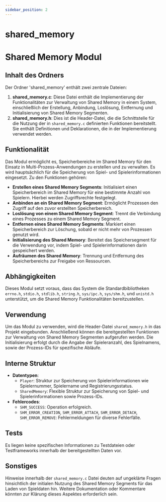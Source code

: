 ```yaml
---
sidebar_position: 2
---
```


# shared_memory

# Shared Memory Modul

## Inhalt des Ordners

Der Ordner 'shared_memory' enthält zwei zentrale Dateien:

1. **shared_memory.c**: Diese Datei enthält die Implementierung der Funktionalitäten zur Verwaltung von Shared Memory in einem System, einschließlich der Erstellung, Anbindung, Loslösung, Entfernung und Initialisierung von Shared Memory Segmenten.
2. **shared_memory.h**: Dies ist die Header-Datei, die die Schnittstelle für die Nutzung der in `shared_memory.c` definierten Funktionen bereitstellt. Sie enthält Definitionen und Deklarationen, die in der Implementierung verwendet werden.

## Funktionalität

Das Modul ermöglicht es, Speicherbereiche im Shared Memory für den Einsatz in Multi-Prozess-Anwendungen zu erstellen und zu verwalten. Es wird hauptsächlich für die Speicherung von Spiel- und Spielerinformationen eingesetzt. Zu den Funktionen gehören:

- **Erstellen eines Shared Memory Segments**: Initialisiert einen Speicherbereich im Shared Memory für eine bestimmte Anzahl von Spielern. Hierbei werden Zugriffsrechte festgelegt.
- **Anbinden an ein Shared Memory Segment**: Ermöglicht Prozessen den Zugriff auf den zuvor erstellten Speicherbereich.
- **Loslösung von einem Shared Memory Segment**: Trennt die Verbindung eines Prozesses zu einem Shared Memory Segment.
- **Entfernen eines Shared Memory Segments**: Markiert einen Speicherbereich zur Löschung, sobald er nicht mehr von Prozessen genutzt wird.
- **Initialisierung des Shared Memory**: Bereitet das Speichersegment für die Verwendung vor, indem Spiel- und Spielerinformationen darin gespeichert werden.
- **Aufräumen des Shared Memory**: Trennung und Entfernung des Speicherbereichs zur Freigabe von Ressourcen.

## Abhängigkeiten

Dieses Modul setzt voraus, dass das System die Standardbibliotheken `errno.h`, `stdio.h`, `stdlib.h`, `string.h`, `sys/ipc.h`, `sys/shm.h`, und `unistd.h` unterstützt, um die Shared Memory Funktionalitäten bereitzustellen.

## Verwendung

Um das Modul zu verwenden, wird die Header-Datei `shared_memory.h` in das Projekt eingebunden. Anschließend können die bereitgestellten Funktionen zur Verwaltung von Shared Memory Segmenten aufgerufen werden. Die Initialisierung erfolgt durch die Angabe der Spieleranzahl, des Spielnamens, sowie der Prozess-IDs für spezifische Abläufe.

## Interne Struktur

- **Datentypen**:
  - `Player`: Struktur zur Speicherung von Spielerinformationen wie Spielernummer, Spielername und Registrierungsstatus.
  - `SharedMemory`: Flexible Struktur zur Speicherung von Spiel- und Spielerinformationen sowie Prozess-IDs.
- **Fehlercodes**:
  - `SHM_SUCCESS`: Operation erfolgreich.
  - `SHM_ERROR_CREATION`, `SHM_ERROR_ATTACH`, `SHM_ERROR_DETACH`, `SHM_ERROR_REMOVE`: Fehlermeldungen für diverse Fehlerfälle.

## Tests

Es liegen keine spezifischen Informationen zu Testdateien oder Testframeworks innerhalb der bereitgestellten Daten vor.

## Sonstiges

Hinweise innerhalb der `shared_memory.c` Datei deuten auf ungeklärte Fragen hinsichtlich der initialen Nutzung des Shared Memory Segments für das Laden von Spieldaten hin. Weitere Dokumentation oder Kommentare könnten zur Klärung dieses Aspektes erforderlich sein.
